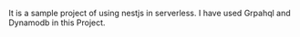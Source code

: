 It is a sample project of using nestjs in serverless. I have used Grpahql and Dynamodb in this Project.
